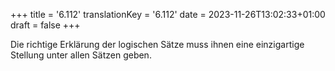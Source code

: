 +++
title = '6.112'
translationKey = '6.112'
date = 2023-11-26T13:02:33+01:00
draft = false
+++

Die richtige Erklärung der logischen Sätze muss ihnen eine einzigartige Stellung unter allen Sätzen geben.
